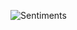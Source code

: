![Sentiments](https://github.com/rxdhikx/Sentiment-Analysis-through-Tweets-during-Covid/assets/103060090/1da1d888-e24f-485c-814e-d52b6e885ce3)
